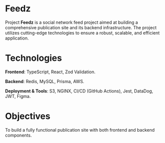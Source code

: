 # Feedz
Project **Feedz** is a social network feed project aimed at building a comprehensive publication site and its backend infrastructure. The project utilizes cutting-edge technologies to ensure a robust, scalable, and efficient application.
# Technologies
**Frontend**: TypeScript, React, Zod Validation.

**Backend**: Redis, MySQL, Prisma, AWS.

**Deployment & Tools**: S3, NGINX, CI/CD (GitHub Actions), Jest, DataDog, JWT, Figma.
# Objectives
To build a fully functional publication site with both frontend and backend components.
